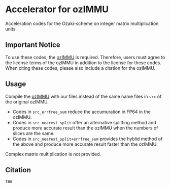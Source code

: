 # Accelerator for ozIMMU

Acceleration codes for the Ozaki-scheme on integer matrix multiplication units.

## Important Notice

To use these codes, the [ozIMMU](https://github.com/enp1s0/ozIMMU) is required.
Therefore, users must agree to the license terms of the ozIMMU in addition to the license for these codes.
When citing these codes, please also include a citation for the ozIMMU.

## Usage

Compile the [ozIMMU](https://github.com/enp1s0/ozIMMU) with our files instead of the same name files in `src` of the original ozIMMU.

- Codes in `src_errfree_sum` reduce the accumuration in FP64 in the ozIMMU.
- Codes in `src_nearest_split` offer an alternative splitting method and produce more accurate result than the ozIMMU when the numbers of slices are the same.
- Codes in `src_nearest_split+errfree_sum` provides the hyblid method of the above and produce more accurate result faster than the ozIMMU.

Complex matrix multiplication is not provided.

## Citation

```
TBA
```
